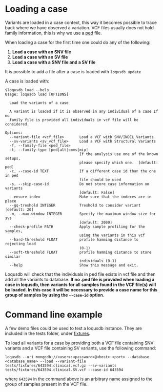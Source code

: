 # Loading a case

Variants are loaded in a case context, this way it becomes possible to trace back where we have observed a variation.
VCF files usually does not hold family information, this is why we use a [ped][ped] file.

When loading a case for the first time one could do any of the following:

1. **Load a case with an SNV file**
1. **Load a case with an SV file**
1. **Load a case with a SNV file and a SV file**

It is possible to add a file after a case is loaded with `loqusdb update`


A case is loaded with:

```
$loqusdb load --help
Usage: loqusdb load [OPTIONS]

  Load the variants of a case

  A variant is loaded if it is observed in any individual of a case If no
  family file is provided all individuals in vcf file will be considered.

Options:
  --variant-file <vcf_file>       Load a VCF with SNV/INDEL Variants
  --sv-variants <sv_vcf_file>     Load a VCF with Structural Variants
  -f, --family-file <ped_file>
  -t, --family-type [ped|alt|cmms|mip]
                                  If the analysis use one of the known setups,
                                  please specify which one.  [default: ped]
  -c, --case-id TEXT              If a different case id than the one in ped
                                  file should be used
  -s, --skip-case-id              Do not store case information on variants
                                  [default: False]
  --ensure-index                  Make sure that the indexes are in place
  --gq-treshold INTEGER           Treshold to consider variant  [default: 20]
  -m, --max-window INTEGER        Specify the maximum window size for svs
                                  [default: 2000]
  --check-profile PATH            Apply sample profiling for the samples,
                                  using the variants in this vcf
  --hard-threshold FLOAT          profile hamming distance to rejecting load
                                  (0-1)
  --soft-threshold FLOAT          profile hamming distance to store similar
                                  individuals (0-1)
  --help                          Show this message and exit.
```

Loqusdb will check that the individuals in ped file exists in vcf file and then add all the variants to database.
**If no .ped file is provided when loading a case in loqusdb, then variants for all samples found in the VCF file(s) will be loaded. In this case it will be necessary to provide a case name for this group of samples by using the `--case-id` option**.

# Command line example 

A few demo files could be used to test a loqusdb instance. They are included in the tests folder, under [fixtures][fixtures].

To load all variants for a case by providing both a VCF file containing SNV variants and a VCF file containing SV variants, use the following command:

`loqusdb --uri mongodb://<user>:<password>@<host>:<port> --database <database_name> --load --variant-file tests/fixtures/643594.clinical.vcf.gz --sv-variants tests/fixtures/643594.clinical.SV.vcf --case-id 643594`

where `643594` in the command above is an arbitrary name assigned to the group of samples present in the VCF file.


[fixtures]: https://github.com/Clinical-Genomics/loqusdb/tree/master/tests/fixtures
[ped]: http://zzz.bwh.harvard.edu/plink/data.shtml#ped
